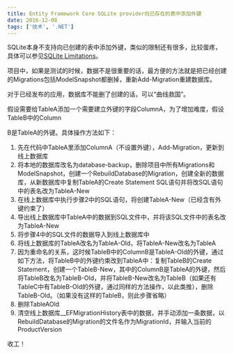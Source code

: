 ```yaml
---
title: Entity Framework Core SQLite provider向已存在的表中添加外键
date: 2016-12-08
tags: ['技术', '.NET']
---
```


SQLite本身不支持向已创建的表中添加外键，类似的限制还有很多，比较蛋疼，具体可以参见[SQLite Limitations](https://docs.microsoft.com/en-us/ef/core/providers/sqlite/limitations)。

项目中，如果是测试的时候，数据不是很重要的话，最方便的方法就是把已经创建的Migrations包括ModelSnapshot都删掉，重新Add-Migration重建数据库。

对于已经发布的应用，数据库不能删了创建的话，可以“曲线救国”。

假设需要给TableA添加一个需要建立外键的字段ColumnA，为了增加难度，假设TableB中的Column

B是TableA的外键。具体操作方法如下：

1. 先在代码中TableA里添加ColumnA（不设置外键），Add-Migration，更新到线上数据库
2. 将本地的数据库改名为database-backup，删除项目中所有Migrations和ModelSnapshot，创建一个RebuildDatabase的Migration，创建全新的数据库，从新数据库中复制TableA的Create Statement SQL语句并将改SQL语句中的表名改为TableA-New
3. 在线上数据库中执行步骤2中的SQL语句，将创建TableA-New（已经含有外键约束了）
4. 导出线上数据库中TableA中的数据到SQL文件中，并将该SQL文件中的表名改为TableA-New
5. 将步骤4中的SQL文件的数据导入到线上数据库中
6. 将线上数据库的TableA改名为TableA-Old，将TableA-New改名为TableA
7. 因为重命名的关系，这时候TableB中的ColumnB是TableA-Old的外键，通过如下方法，将TableB中的外键约束改到TableA中：复制TableB的Create Statement，创建一个TableB-New，其中的ColumnB是TableA的外键，然后将TableB改名为TableB-Old，并将TableB-New改名为TableB（如果还有TableC中有TableB-Old的外键，通过同样的方法操作，以此类推），删除TableB-Old。（如果没有这样的TableB，则此步骤省略）
8. 删除TableAOld
9. 清空线上数据库__EFMigrationHistory表中的数据，并手动添加一条数据，以RebuildDatabase的Migration的文件名作为MigrationId，并输入当前的ProductVersion

收工！
